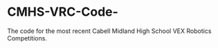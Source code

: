 # CMHS-VRC-Code-
The code for the most recent Cabell Midland High School VEX Robotics Competitions.
